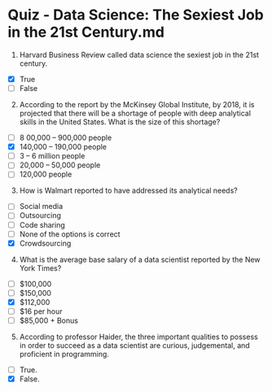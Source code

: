# Quiz - Data Science: The Sexiest Job in the 21st Century.md

1. Harvard Business Review called data science the sexiest job in the 21st century.
- [x] True
- [ ] False

2. According to the report by the McKinsey Global Institute, by 2018, it is projected that there will be a shortage of people with deep analytical skills in the United States. What is the size of this shortage?
- [ ] 8 00,000 – 900,000 people
- [x] 140,000 – 190,000 people
- [ ] 3 – 6 million people
- [ ] 20,000 – 50,000 people
- [ ] 120,000 people

3. How is Walmart reported to have addressed its analytical needs?
- [ ] Social media
- [ ] Outsourcing
- [ ] Code sharing
- [ ] None of the options is correct
- [x] Crowdsourcing

4. What is the average base salary of a data scientist reported by the New York Times? 
- [ ] $100,000
- [ ] $150,000
- [x] $112,000
- [ ] $16 per hour
- [ ] $85,000 + Bonus

5. According to professor Haider, the three important qualities to possess in order to succeed as a data scientist are curious, judgemental, and proficient in programming.
- [ ] True.
- [x] False.
